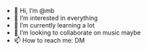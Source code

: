 - 👋 Hi, I’m @mb
- 👀 I’m interested in everything 
- 🌱 I’m currently learning a lot 
- 💞️ I’m looking to collaborate on music maybe 
- 📫 How to reach me: DM 

<!---
malek00726/malek00726 is a ✨ special ✨ repository because its `README.md` (this file) appears on your GitHub profile.
You can click the Preview link to take a look at your changes.
--->
